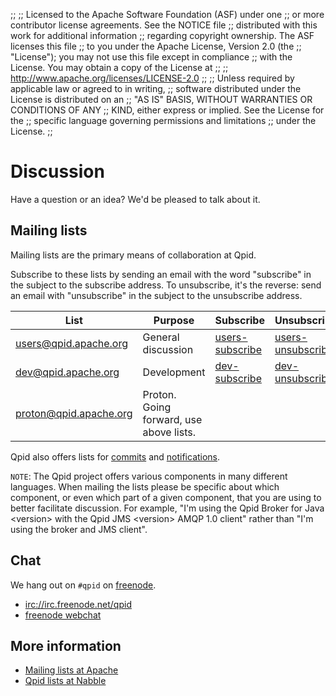;;
;; Licensed to the Apache Software Foundation (ASF) under one
;; or more contributor license agreements.  See the NOTICE file
;; distributed with this work for additional information
;; regarding copyright ownership.  The ASF licenses this file
;; to you under the Apache License, Version 2.0 (the
;; "License"); you may not use this file except in compliance
;; with the License.  You may obtain a copy of the License at
;; 
;;   http://www.apache.org/licenses/LICENSE-2.0
;; 
;; Unless required by applicable law or agreed to in writing,
;; software distributed under the License is distributed on an
;; "AS IS" BASIS, WITHOUT WARRANTIES OR CONDITIONS OF ANY
;; KIND, either express or implied.  See the License for the
;; specific language governing permissions and limitations
;; under the License.
;;

# Discussion

Have a question or an idea?  We'd be pleased to talk about it.

## Mailing lists

Mailing lists are the primary means of collaboration at Qpid.

Subscribe to these lists by sending an email with the word "subscribe"
in the subject to the subscribe address.  To unsubscribe, it's the
reverse: send an email with "unsubscribe" in the subject to the
unsubscribe address.

| List | Purpose | Subscribe | Unsubscribe | Archive | 
|------|---------|-----------|-------------|---------|
| [users@qpid.apache.org](http://mail-archives.apache.org/mod_mbox/qpid-users/) | General discussion | [users-subscribe](mailto:users-subscribe@qpid.apache.org) | [users-unsubscribe](mailto:users-unsubscribe@qpid.apache.org) | [Nabble](http://qpid.2158936.n2.nabble.com/Apache-Qpid-users-f2158936.html) |
| [dev@qpid.apache.org](http://mail-archives.apache.org/mod_mbox/qpid-dev/) | Development | [dev-subscribe](mailto:dev-subscribe@qpid.apache.org) | [dev-unsubscribe](mailto:dev-unsubscribe@qpid.apache.org) | [Nabble](http://qpid.2158936.n2.nabble.com/Apache-Qpid-developers-f7254403.html) |
| [proton@qpid.apache.org](http://mail-archives.apache.org/mod_mbox/qpid-proton/) | Proton. Going forward, use above lists. |  | | [Nabble](http://qpid.2158936.n2.nabble.com/Apache-Qpid-Proton-f7580687.html) |

Qpid also offers lists for
[commits]({{site_url}}/source-code.html#commits-list) and
[notifications]({{site_url}}/source-code.html#notifications-list).

`NOTE`: The Qpid project offers various components in many different languages. When mailing the lists please be specific about which component, or even which part of a given component, that you are using to better facilitate discussion. For example, "I'm using the Qpid Broker for Java &lt;version&gt; with the Qpid JMS &lt;version&gt; AMQP 1.0 client" rather than "I'm using the broker and JMS client".

## Chat

We hang out on `#qpid` on [freenode](https://freenode.net).

 - <a href="irc://irc.freenode.net/qpid">irc://irc.freenode.net/qpid</a>
 - [freenode webchat](http://webchat.freenode.net/?channels=#qpid)

## More information
 
 - [Mailing lists at Apache](http://www.apache.org/foundation/mailinglists.html)
 - [Qpid lists at Nabble](http://qpid.2158936.n2.nabble.com/)
